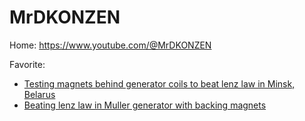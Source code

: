 # MrDKONZEN
Home: https://www.youtube.com/@MrDKONZEN

Favorite:
- [Testing magnets behind generator coils to beat lenz law in Minsk, Belarus](https://youtu.be/8VtqxgArzmM)
- [Beating lenz law in Muller generator with backing magnets](https://youtu.be/rMuLptnM2Zg)
